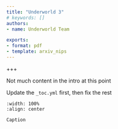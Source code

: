 ```yaml
---
title: "Underworld 3"
# keywords: []
authors: 
- name: Underworld Team

exports:
- format: pdf
- template: arxiv_nips 
---
```


+++

Not much content in the intro at this point

Update the `_toc.yml` first, then fix the rest

```{iframe} https://github.com/underworldcode/underworld3/raw/VEP-preliminary-implementation/Documentation/media/Sinker.html
:width: 100%
:align: center

Caption
```

